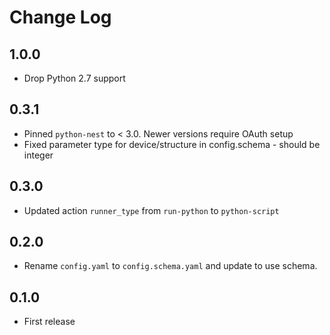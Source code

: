 # Change Log

## 1.0.0

* Drop Python 2.7 support

## 0.3.1

- Pinned `python-nest` to < 3.0. Newer versions require OAuth setup
- Fixed parameter type for device/structure in config.schema - should be integer

## 0.3.0

- Updated action `runner_type` from `run-python` to `python-script`

## 0.2.0

- Rename `config.yaml` to `config.schema.yaml` and update to use schema.

## 0.1.0

- First release 
